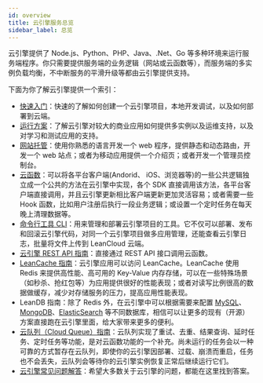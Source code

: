 ```yaml
---
id: overview
title: 云引擎服务总览
sidebar_label: 总览 
---
```




云引擎提供了 Node.js、Python、PHP、Java、.Net、Go 等多种环境来运行服务端程序。你只需要提供服务端的业务逻辑（网站或云函数等），而服务端的多实例负载均衡，不中断服务的平滑升级等都由云引擎提供支持。

下面为你了解云引擎提供一个索引：

* [快速入门](/2.x/sdk/engine/guide/quickstart)：快速的了解如何创建一个云引擎项目，本地开发调试，以及如何部署到云端。
* [运行方案](/2.x/sdk/engine/guide/plan)：了解云引擎对较大的商业应用如何提供多实例以及运维支持，以及对学习和测试应用的支持。
* [网站托管](/2.x/sdk/engine/guide/webhosting)：使用你熟悉的语言开发一个 web 程序，提供静态和动态路由，开发一个 web 站点；或者为移动应用提供一个介绍页；或者开发一个管理员控制台。
* [云函数](/2.x/sdk/engine/guide/cloudfunction)：可以将各平台客户端(Andorid、 iOS、浏览器等)的一些公共逻辑独立成一个公共的方法在云引擎中实现，各个 SDK 直接调用该方法，各平台客户端直接调用，并且云引擎更新相比客户端更新更加灵活容易；或者需要一些 Hook 函数，比如用户注册后执行一段业务逻辑；或设置一个定时任务在每天晚上清理数据等。
* [命令行工具 CLI](/2.x/sdk/engine/guide/cli)：用来管理和部署云引擎项目的工具。它不仅可以部署、发布和回滚云引擎代码，对同一个云引擎项目做多应用管理，还能查看云引擎日志，批量将文件上传到 LeanCloud 云端。
* [云引擎 REST API 指南](/2.x/sdk/engine/guide/rest)：直接通过 REST API 接口调用云函数。
* [LeanCache 指南](/2.x/sdk/engine/guide/redis)：云引擎应用可以访问 LeanCache。LeanCache 使用 Redis 来提供高性能、高可用的 Key-Value 内存存储，可以在一些特殊场景（如秒杀、抢红包等）为应用提供很好的性能表现；或者对读写比例很高的数据做缓存，减少对存储服务的压力，提高应用性能表现。
* LeanDB 指南：除了 Redis 外，在云引擎中可以根据需要来配置 [MySQL](/2.x/sdk/engine/guide/mysql)、[MongoDB](/2.x/sdk/engine/guide/mongo)、[ElasticSearch](/2.x/sdk/engine/guide/es) 等不同数据库，相信可以让更多的现有（开源）方案直接跑在云引擎里面，给大家带来更多的便利。
* [云队列（Cloud Queue）指南](/2.x/sdk/engine/guide/cloudqueue)：云队列实现了重试、去重、结果查询、延时任务、定时任务等功能，是对云函数功能的一个补充。尚未运行的任务会以一种可靠的方式暂存在云队列，即使你的云引擎因部署、过载、崩溃而重启，任务也不会丢失，云队列会等待你的云引擎实例恢复正常后继续运行它们。
* [云引擎常见问题解答](/2.x/sdk/engine/guide/faq)：希望大多数关于云引擎的问题，都能在这里找到答案。
